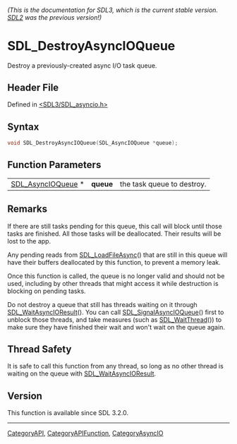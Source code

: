 ###### (This is the documentation for SDL3, which is the current stable version. [SDL2](https://wiki.libsdl.org/SDL2/) was the previous version!)
# SDL_DestroyAsyncIOQueue

Destroy a previously-created async I/O task queue.

## Header File

Defined in [<SDL3/SDL_asyncio.h>](https://github.com/libsdl-org/SDL/blob/main/include/SDL3/SDL_asyncio.h)

## Syntax

```c
void SDL_DestroyAsyncIOQueue(SDL_AsyncIOQueue *queue);
```

## Function Parameters

|                                        |           |                            |
| -------------------------------------- | --------- | -------------------------- |
| [SDL_AsyncIOQueue](SDL_AsyncIOQueue) * | **queue** | the task queue to destroy. |

## Remarks

If there are still tasks pending for this queue, this call will block until
those tasks are finished. All those tasks will be deallocated. Their
results will be lost to the app.

Any pending reads from [SDL_LoadFileAsync](SDL_LoadFileAsync)() that are
still in this queue will have their buffers deallocated by this function,
to prevent a memory leak.

Once this function is called, the queue is no longer valid and should not
be used, including by other threads that might access it while destruction
is blocking on pending tasks.

Do not destroy a queue that still has threads waiting on it through
[SDL_WaitAsyncIOResult](SDL_WaitAsyncIOResult)(). You can call
[SDL_SignalAsyncIOQueue](SDL_SignalAsyncIOQueue)() first to unblock those
threads, and take measures (such as [SDL_WaitThread](SDL_WaitThread)()) to
make sure they have finished their wait and won't wait on the queue again.

## Thread Safety

It is safe to call this function from any thread, so long as no other
thread is waiting on the queue with
[SDL_WaitAsyncIOResult](SDL_WaitAsyncIOResult).

## Version

This function is available since SDL 3.2.0.

----
[CategoryAPI](CategoryAPI), [CategoryAPIFunction](CategoryAPIFunction), [CategoryAsyncIO](CategoryAsyncIO)

